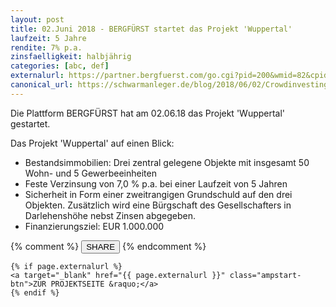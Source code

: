 ```yaml
---
layout: post
title: 02.Juni 2018 - BERGFÜRST startet das Projekt 'Wuppertal'
laufzeit: 5 Jahre
rendite: 7% p.a.
zinsfaelligkeit: halbjährig
categories: [abc, def]
externalurl: https://partner.bergfuerst.com/go.cgi?pid=200&wmid=82&cpid=1&prid=3&subid=&target=wuppertal
canonical_url: https://schwarmanleger.de/blog/2018/06/02/Crowdinvesting-Bergfuerst-Wuppertal.html
---
```


<p>Die Plattform BERGFÜRST hat am 02.06.18 das Projekt 'Wuppertal' gestartet.</p>

<p>Das Projekt 'Wuppertal' auf einen Blick:</p>
<ul>
<li>
Bestandsimmobilien: Drei zentral gelegene Objekte mit insgesamt 50 Wohn- und 5 Gewerbeeinheiten</li>
<li>Feste Verzinsung von 7,0 % p.a. bei einer Laufzeit von 5 Jahren</li>
<li>Sicherheit in Form einer zweitrangigen Grundschuld auf den drei Objekten. Zusätzlich wird eine Bürgschaft des Gesellschafters in Darlehenshöhe nebst Zinsen abgegeben.</li>
<li>Finanzierungsziel: EUR 1.000.000</li>
</ul>

<div class="blogbottom">
    {% comment %}
    <button>SHARE</button>
    {% endcomment %}

    {% if page.externalurl %}
    <a target="_blank" href="{{ page.externalurl }}" class="ampstart-btn">ZUR PROJEKTSEITE &raquo;</a>
    {% endif %}
</div>
